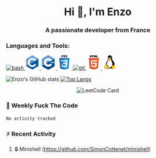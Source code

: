 <!-- <p align="center">
  Visitor count<br>
  <img src="https://profile-counter.glitch.me/itgoyo/count.svg" />
</p> -->

<h1 align="center">Hi 👋, I'm Enzo</h1>
<h3 align="center">A passionate developer from France</h3>

<h3 align="left">Languages and Tools:</h3>
<p align="left"> <a href="https://www.gnu.org/software/bash/" target="_blank"> <img src="https://www.vectorlogo.zone/logos/gnu_bash/gnu_bash-icon.svg" alt="bash" width="40" height="40"/> </a> <a href="https://www.cprogramming.com/" target="_blank"> <img src="https://raw.githubusercontent.com/devicons/devicon/master/icons/c/c-original.svg" alt="c" width="40" height="40"/> </a> <a href="https://www.w3schools.com/cpp/" target="_blank"> <img src="https://raw.githubusercontent.com/devicons/devicon/master/icons/cplusplus/cplusplus-original.svg" alt="cplusplus" width="40" height="40"/> </a> <a href="https://www.w3schools.com/css/" target="_blank"> <img src="https://raw.githubusercontent.com/devicons/devicon/master/icons/css3/css3-original-wordmark.svg" alt="css3" width="40" height="40"/> </a>  <a href="https://git-scm.com/" target="_blank"> <img src="https://www.vectorlogo.zone/logos/git-scm/git-scm-icon.svg" alt="git" width="40" height="40"/> </a> <a href="https://www.w3.org/html/" target="_blank"> <img src="https://raw.githubusercontent.com/devicons/devicon/master/icons/html5/html5-original-wordmark.svg" alt="html5" width="40" height="40"/> </a> <a href="https://www.linux.org/" target="_blank"> <img src="https://raw.githubusercontent.com/devicons/devicon/master/icons/linux/linux-original.svg" alt="linux" width="40" height="40"/> </a></p>


![Enzo's GitHub stats](https://github-readme-stats.vercel.app/api?username=EnzoPasselegue1&show_icons=true&theme=radical)
[![Top Langs](https://github-readme-stats.vercel.app/api/top-langs/?username=EnzoPasselegue1&layout=donut&theme=radical)](https://github.com/EnzoPasselegue1/github-readme-stats)

<p align="center">
  <img src="https://leetcard.jacoblin.cool/enpassel?ext=activity" alt="LeetCode Card">
</p>

### :dart: Weekly Fuck The Code

<!--START_SECTION:waka-->

```txt
No activity tracked
```

<!--END_SECTION:waka-->
  
### :zap: Recent Activity

<!--START_SECTION:activity-->
1. 🔒 Minishell (https://github.com/SimonCottenet/minishell)
<!--END_SECTION:activity-->
